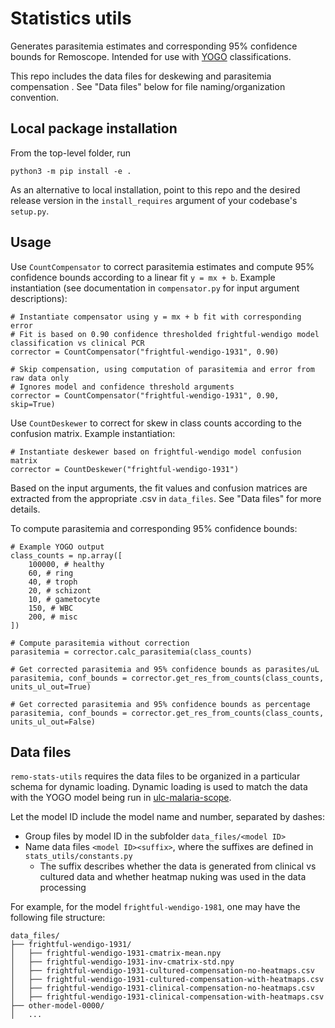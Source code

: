 # Statistics utils

Generates parasitemia estimates and corresponding 95% confidence bounds for Remoscope. Intended for use with [YOGO](https://github.com/czbiohub-sf/yogo) classifications.

This repo includes the data files for deskewing and parasitemia compensation . See "Data files" below for file naming/organization convention.

## Local package installation
From the top-level folder, run
```console
python3 -m pip install -e .
```

As an alternative to local installation, point to this repo and the desired release version in the `install_requires` argument of your codebase's `setup.py`.

## Usage
Use `CountCompensator` to correct parasitemia estimates and compute 95% confidence bounds according to a linear fit `y = mx + b`. Example instantiation (see documentation in `compensator.py` for input argument descriptions):
```console
# Instantiate compensator using y = mx + b fit with corresponding error
# Fit is based on 0.90 confidence thresholded frightful-wendigo model classification vs clinical PCR
corrector = CountCompensator("frightful-wendigo-1931", 0.90)

# Skip compensation, using computation of parasitemia and error from raw data only
# Ignores model and confidence threshold arguments
corrector = CountCompensator("frightful-wendigo-1931", 0.90, skip=True)
```

Use `CountDeskewer` to correct for skew in class counts according to the confusion matrix. Example instantiation:
```console
# Instantiate deskewer based on frightful-wendigo model confusion matrix
corrector = CountDeskewer("frightful-wendigo-1931")
```

Based on the input arguments, the fit values and confusion matrices are extracted from the appropriate .csv in `data_files`. See "Data files" for more details.

To compute parasitemia and corresponding 95% confidence bounds:
```console
# Example YOGO output
class_counts = np.array([
    100000, # healthy
    60, # ring
    40, # troph
    20, # schizont
    10, # gametocyte
    150, # WBC
    200, # misc
])

# Compute parasitemia without correction
parasitemia = corrector.calc_parasitemia(class_counts)

# Get corrected parasitemia and 95% confidence bounds as parasites/uL
parasitemia, conf_bounds = corrector.get_res_from_counts(class_counts, units_ul_out=True)

# Get corrected parasitemia and 95% confidence bounds as percentage
parasitemia, conf_bounds = corrector.get_res_from_counts(class_counts, units_ul_out=False)
```

## Data files
`remo-stats-utils` requires the data files to be organized in a particular schema for dynamic loading. Dynamic loading is used to match the data with the YOGO model being run in [ulc-malaria-scope](https://github.com/czbiohub-sf/ulc-malaria-scope).

Let the model ID include the model name and number, separated by dashes:
* Group files by model ID in the subfolder ```data_files/<model ID>```
* Name data files ```<model ID><suffix>```, where the suffixes are defined in ```stats_utils/constants.py```
     * The suffix describes whether the data is generated from clinical vs cultured data and whether heatmap nuking was used in the data processing

For example, for the model ```frightful-wendigo-1981```, one may have the following file structure:
```
data_files/
├── frightful-wendigo-1931/
│   ├── frightful-wendigo-1931-cmatrix-mean.npy
│   ├── frightful-wendigo-1931-inv-cmatrix-std.npy
│   ├── frightful-wendigo-1931-cultured-compensation-no-heatmaps.csv
│   ├── frightful-wendigo-1931-cultured-compensation-with-heatmaps.csv
│   ├── frightful-wendigo-1931-clinical-compensation-no-heatmaps.csv
│   ├── frightful-wendigo-1931-clinical-compensation-with-heatmaps.csv
├── other-model-0000/
│   ... 
```

